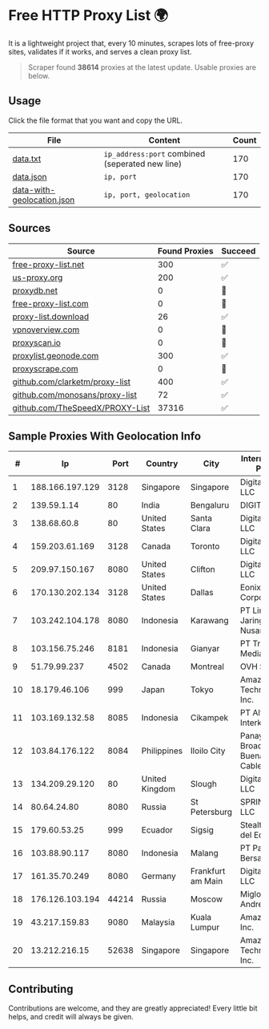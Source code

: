 
# Free HTTP Proxy List 🌍

It is a lightweight project that, every 10 minutes, scrapes lots of free-proxy sites, validates if it works, and serves a clean proxy list.


> Scraper found **38614** proxies at the latest update. Usable proxies are below.

## Usage

Click the file format that you want and copy the URL.


|File|Content|Count|
|----|-------|-----|
|[data.txt](https://raw.githubusercontent.com/themiralay/Proxy-List-World/master/data.txt)|`ip_address:port` combined (seperated new line)|170|
|[data.json](https://raw.githubusercontent.com/themiralay/Proxy-List-World/master/data.json)|`ip, port`|170|
|[data-with-geolocation.json](https://raw.githubusercontent.com/themiralay/Proxy-List-World/master/data-with-geolocation.json)|`ip, port, geolocation`|170|

## Sources

|Source|Found Proxies|Succeed|
|------|-------------|-------|
|[free-proxy-list.net](https://free-proxy-list.net)|300|✅|
|[us-proxy.org](https://www.us-proxy.org)|200|✅|
|[proxydb.net](http://proxydb.net)|0|🚫|
|[free-proxy-list.com](https://free-proxy-list.com/?page=&port=&type%5B%5D=http&type%5B%5D=https&up_time=0&search=Search)|0|🚫|
|[proxy-list.download](https://www.proxy-list.download/HTTP)|26|✅|
|[vpnoverview.com](https://vpnoverview.com/privacy/anonymous-browsing/free-proxy-servers)|0|🚫|
|[proxyscan.io](https://www.proxyscan.io)|0|🚫|
|[proxylist.geonode.com](https://proxylist.geonode.com/api/proxy-list?limit=300&page=1&sort_by=lastChecked&sort_type=desc&protocols=http,https)|300|✅|
|[proxyscrape.com](https://api.proxyscrape.com/v2/?request=displayproxies&protocol=http&timeout=10000&country=all&ssl=all&anonymity=all)|0|🚫|
|[github.com/clarketm/proxy-list](https://raw.githubusercontent.com/clarketm/proxy-list/master/proxy-list-raw.txt)|400|✅|
|[github.com/monosans/proxy-list](https://raw.githubusercontent.com/monosans/proxy-list/main/proxies/http.txt)|72|✅|
|[github.com/TheSpeedX/PROXY-List](https://raw.githubusercontent.com/TheSpeedX/PROXY-List/master/http.txt)|37316|✅|


## Sample Proxies With Geolocation Info

|#|Ip|Port|Country|City|Internet Service Provider|
|-|--|----|-------|----|-------------------------|
|1|188.166.197.129|3128|Singapore|Singapore|DigitalOcean, LLC|
|2|139.59.1.14|80|India|Bengaluru|DIGITALOCEAN|
|3|138.68.60.8|80|United States|Santa Clara|DigitalOcean, LLC|
|4|159.203.61.169|3128|Canada|Toronto|DigitalOcean, LLC|
|5|209.97.150.167|8080|United States|Clifton|DigitalOcean, LLC|
|6|170.130.202.134|3128|United States|Dallas|Eonix Corporation|
|7|103.242.104.178|8080|Indonesia|Karawang|PT Lintas Jaringan Nusantara|
|8|103.156.75.246|8181|Indonesia|Gianyar|PT Trika Global Media|
|9|51.79.99.237|4502|Canada|Montreal|OVH SAS|
|10|18.179.46.106|999|Japan|Tokyo|Amazon Technologies Inc.|
|11|103.169.132.58|8085|Indonesia|Cikampek|PT Alfa Omega Interkoneksi|
|12|103.84.176.122|8084|Philippines|Iloilo City|Panay Broadband / Buenavista Cable TV., Inc.|
|13|134.209.29.120|80|United Kingdom|Slough|DigitalOcean, LLC|
|14|80.64.24.80|8080|Russia|St Petersburg|SPRINTHOST.RU LLC|
|15|179.60.53.25|999|Ecuador|Sigsig|Stealth Telecom del Ecuador|
|16|103.88.90.117|8080|Indonesia|Malang|PT Paket Switch Bersama|
|17|161.35.70.249|8080|Germany|Frankfurt am Main|DigitalOcean, LLC|
|18|176.126.103.194|44214|Russia|Moscow|Miglovets Egor Andreevich|
|19|43.217.159.83|9080|Malaysia|Kuala Lumpur|Amazon.com, Inc.|
|20|13.212.216.15|52638|Singapore|Singapore|Amazon Technologies Inc.|



## Contributing

Contributions are welcome, and they are greatly appreciated! Every
little bit helps, and credit will always be given.

